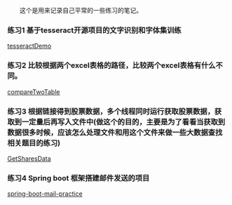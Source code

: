 &emsp;&emsp;这个是用来记录自己平常的一些练习的笔记。

### 练习1 基于tesseract开源项目的文字识别和字体集训练
[tesseractDemo](https://github.com/kanlon/practice/tree/master/tesseractDemo)
<br/>
### 练习2 比较根据两个excel表格的路径，比较两个excel表格有什么不同。
[compareTwoTable](https://github.com/kanlon/practice/tree/master/compareTwoTable)
<br/>
### 练习3 根据链接得到股票数据，多个线程同时运行获取股票数据，获取到一定量后再写入文件中(做这个的目的，主要是为了看看当获取到数据很多时候，应该怎么处理文件和用这个文件来做一些大数据查找相关题目的练习)
[GetSharesData](https://github.com/kanlon/practice/tree/master/GetSharesData)
<br/>
### 练习4 Spring boot 框架搭建邮件发送的项目
[spring-boot-mail-practice](https://github.com/kanlon/practice/tree/master/spring-boot-mail-practice)
<br/>
